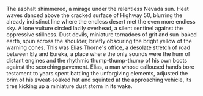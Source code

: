 The asphalt shimmered, a mirage under the relentless Nevada sun.  Heat waves danced above the cracked surface of Highway 50, blurring the already indistinct line where the endless desert met the even more endless sky.  A lone vulture circled lazily overhead, a silent sentinel against the oppressive stillness.  Dust devils, miniature tornadoes of grit and sun-baked earth, spun across the shoulder, briefly obscuring the bright yellow of the warning cones.  This was Elias Thorne's office, a desolate stretch of road between Ely and Eureka, a place where the only sounds were the hum of distant engines and the rhythmic thump-thump-thump of his own boots against the scorching pavement. Elias, a man whose calloused hands bore testament to years spent battling the unforgiving elements, adjusted the brim of his sweat-soaked hat and squinted at the approaching vehicle, its tires kicking up a miniature dust storm in its wake.
